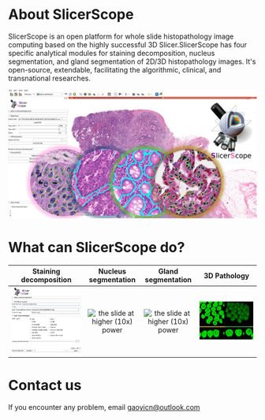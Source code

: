 # About SlicerScope

SlicerScope is an open platform for whole slide histopathology image computing based on the highly successful 3D Slicer.SlicerScope has four specific analytical modules for staining decomposition, nucleus segmentation, and gland segmentation of 2D/3D histopathology images. It's open-source, extendable, facilitating the algorithmic, clinical, and transnational researches.

![the slide at higher (10x) power](./assets/background.jpg)

# What can SlicerScope do?
|                         Staining decomposition                         |                         Nucleus segmentation                         |                         Gland segmentation                         | 3D Pathology |
| :--------------------------------------------------------------------: | :------------------------------------------------------------------: | :----------------------------------------------------------------: |:----------------------------------------------------------------: |
| ![the](./assets/StainingDecomposition.jpg) | ![the slide at higher (10x) power](./assets/NucleusSegmentation.png) | ![the slide at higher (10x) power](./assets/GlandSegmentation.png) | ![the slide at higher (20x) power](./assets/confocal1.png) |

# Contact us
If you encounter any problem, email <html><head><title>gaoyicn@outlook.com</title></head> <body><a href="mailto:gaoyicn@outlook.com">gaoyicn@outlook.com</a></body></html>
